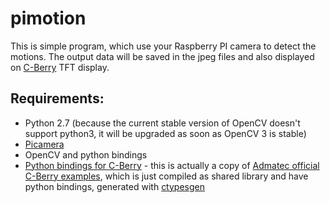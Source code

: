 # pimotion
This is simple program, which use your Raspberry PI camera to detect the motions.
The output data will be saved in the jpeg files and also displayed on [C-Berry](http://admatec.de/news/presse/c-berry-meets-raspberry) TFT display.

## Requirements:
- Python 2.7 (because the current stable version of OpenCV doesn't support python3, it will be upgraded as soon as OpenCV 3 is stable)
- [Picamera](http://picamera.readthedocs.org)
- OpenCV and python bindings
- [Python bindings for C-Berry](https://github.com/tastatur/cberry) - this is actually a copy of 
[Admatec official C-Berry examples](http://admatec.de/news/presse/c-berry-meets-raspberry), which is just compiled as 
shared library and have python bindings, generated with [ctypesgen](https://code.google.com/p/ctypesgen/)